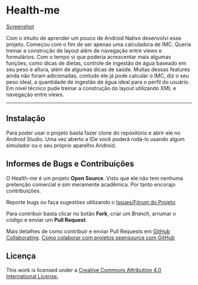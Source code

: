 # Health-me

[Screenshot](https://raw.githubusercontent.com/saulocalixto/HealthMe/master/imagens/healthme.png)

Com o intuito de aprender um pouco de Android Nativo desenvolvi esse projeto. Começou com o fim de ser apenas uma calculadora de IMC. Queria treinar a construção de layout além de navegação entre views e formulários. Com o tempo vi que poderia acrescentar mais algumas funções, como dicas de dietas, controle de ingestão de água baseado em seu peso e altura, além de algumas dicas de saúde. Muitas dessas features ainda não foram adicionadas, contudo ele já pode calcular o IMC, diz o seu peso ideal, a quantidade de ingestão de água ideal para o perfil do usuário. Em nível técnico pude treinar a construção do layout utilizando XML e navegação entre views.

----------

## Instalação
Para poder usar o projeto basta fazer clone do repositório e abrir ele no Android Studio. Uma vez aberto a IDe você poderá rodá-lo usando algum simulador ou o seu próprio aparelho Android.

## Informes de Bugs e Contribuições
O Health-me é um projeto **Open Source**. Visto que ele não tem nenhuma pretenção comercial e sim meramente acadêmica. Por tanto encorajo contribuições.

Reporte bugs ou faça sugestões utilizando o [Issues/Fórum do Projeto](https://github.com/saulocalixto/CalculadoraImcAndroid/issues)

Para contribuir basta clicar no botão **Fork**, criar um *Branch*, arrumar o código e enviar um **Pull Request**.

Mais detalhes de como contribuir e enviar Pull Requests em [GitHub Collaborating](https://help.github.com/categories/63/articles).
[Como colaborar com projetos opensource com GitHub](http://www.youtube.com/watch?v=H3olaBo83As)

## Licença
This work is licensed under a [Creative Commons Attribution 4.0 International License.](http://creativecommons.org/licenses/by/4.0/)

